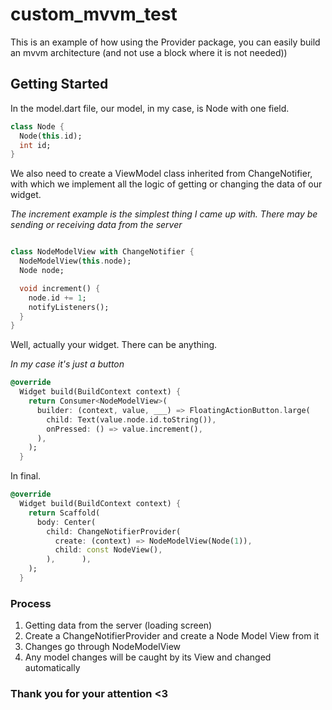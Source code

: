 # custom_mvvm_test

This is an example of how using the Provider package, you can easily build an mvvm architecture (and not use a block where it is not needed))

## Getting Started

In the model.dart file, our model, in my case, is Node with one field.

```dart
class Node {
  Node(this.id);
  int id;
}
```

We also need to create a ViewModel class inherited from ChangeNotifier, with which we implement all the logic of getting or changing the data of our widget.

_The increment example is the simplest thing I came up with. There may be sending or receiving data from the server_

```dart

class NodeModelView with ChangeNotifier {
  NodeModelView(this.node);
  Node node;

  void increment() {
    node.id += 1;
    notifyListeners();
  }
}

```

Well, actually your widget. There can be anything.

_In my case it's just a button_

```dart
@override
  Widget build(BuildContext context) {
    return Consumer<NodeModelView>(
      builder: (context, value, ___) => FloatingActionButton.large(
        child: Text(value.node.id.toString()),
        onPressed: () => value.increment(),
      ),
    );
  }
```

In final.

```dart
@override
  Widget build(BuildContext context) {
    return Scaffold(
      body: Center(
        child: ChangeNotifierProvider(
          create: (context) => NodeModelView(Node(1)),
          child: const NodeView(),
        ),      ),
    );
  }
```

### Process

1. Getting data from the server (loading screen) 
2. Create a ChangeNotifierProvider and create a Node Model View from it
3. Changes go through NodeModelView
4. Any model changes will be caught by its View and changed automatically

### Thank you for your attention <3